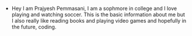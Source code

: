 * Hey I am Prajyesh Pemmasani, I am a sophmore in college and I love playing and watching soccer. This is the basic information about me but I also really like reading books and playing video games and hopefully in the future, coding.
